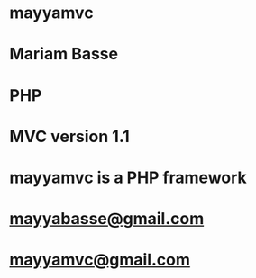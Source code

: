 
# mayyamvc
# Mariam Basse
# PHP 
# MVC version 1.1
# mayyamvc is a PHP framework
# mayyabasse@gmail.com
# mayyamvc@gmail.com
